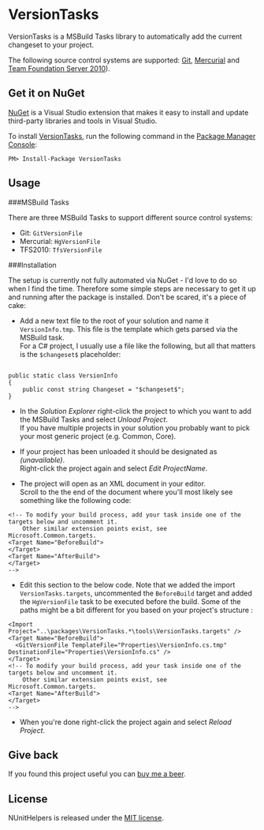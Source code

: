 # VersionTasks

VersionTasks is a MSBuild Tasks library to automatically add the current changeset to your project.

The following source control systems are supported: [Git][git], [Mercurial][mercurial] and [Team Foundation Server 2010][tfs2010]).

## Get it on NuGet

[NuGet][nuget] is a Visual Studio extension that makes it easy to install and update third-party libraries 
and tools in Visual Studio.

To install [VersionTasks][package], run the following command in the [Package Manager Console][pmc]:

    PM> Install-Package VersionTasks

## Usage

###MSBuild Tasks

There are three MSBuild Tasks to support different source control systems:

- Git: `GitVersionFile`
- Mercurial: `HgVersionFile`
- TFS2010: `TfsVersionFile`

###Installation

The setup is currently not fully automated via NuGet - I'd love to do so when I find the time. Therefore some simple steps are necessary to get it up and running after the package is installed. Don't be scared, it's a piece of cake:

- Add a new text file to the root of your solution and name it `VersionInfo.tmp`. This file is the template which gets parsed via the MSBuild task.<br/>
For a C# project, I usually use a file like the following, but all that matters is the `$changeset$` placeholder:

<pre><code>
public static class VersionInfo
{
    public const string Changeset = "$changeset$";
}</code></pre>

- In the *Solution Explorer* right-click the project to which you want to add the MSBuild Tasks and select *Unload Project*.<br/>
If you have multiple projects in your solution you probably want to pick your most generic project (e.g. Common, Core).

- If your project has been unloaded it should be designated as *(unavailable)*.<br/>
Right-click the project again and select *Edit ProjectName*.

- The project will open as an XML document in your editor.<br/>
Scroll to the the end of the document where you'll most likely see something like the following code:

<pre><code>&lt;!-- To modify your build process, add your task inside one of the targets below and uncomment it. 
    Other similar extension points exist, see Microsoft.Common.targets.
&lt;Target Name="BeforeBuild"&gt;
&lt;/Target&gt;
&lt;Target Name="AfterBuild"&gt;
&lt;/Target&gt;
--&gt;</code></pre>

- Edit this section to the below code. Note that we added the import `VersionTasks.targets`, uncommented the `BeforeBuild` target and added the `HgVersionFile` task to be executed before the build. Some of the paths might be a bit different for you based on your project's structure :

<pre><code>&lt;Import Project="..\packages\VersionTasks.*\tools\VersionTasks.targets" /&gt;
&lt;Target Name="BeforeBuild"&gt;
  &lt;GitVersionFile TemplateFile="Properties\VersionInfo.cs.tmp" DestinationFile="Properties\VersionInfo.cs" /&gt;
&lt;/Target&gt;
&lt;!-- To modify your build process, add your task inside one of the targets below and uncomment it. 
    Other similar extension points exist, see Microsoft.Common.targets.
&lt;Target Name="AfterBuild"&gt;
&lt;/Target&gt;
--&gt;</code></pre>

- When you're done right-click the project again and select *Reload Project*.

## Give back

If you found this project useful you can [buy me a beer][donate].

## License
NUnitHelpers is released under the [MIT license][mit].





[git]:       http://git-scm.com/
[mercurial]: http://mercurial.selenic.com/
[tfs2010]:   http://www.microsoft.com/visualstudio/en-us/products/2010-editions/team-foundation-server/overview
[nuget]:     http://nuget.org
[package]: http://nuget.org/packages/VersionTasks
[pmc]:     http://docs.nuget.org/docs/start-here/using-the-package-manager-console
[donate]:  https://www.paypal.com/cgi-bin/webscr?cmd=_s-xclick&hosted_button_id=2AGHGEL2X4VSQ
[mit]:     https://github.com/martinbuberl/NUnitHelpers/blob/master/LICENSE